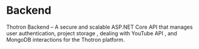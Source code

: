 # Backend
Thotron Backend – A secure and scalable ASP.NET Core API that manages user authentication, project storage , dealing with YouTube API  , and MongoDB interactions for the Thotron platform.
